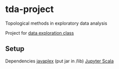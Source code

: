 # tda-project
Topological methods in exploratory data analysis

Project for [data exploration class](http://www.ii.uni.wroc.pl/~lipinski/lectureED2016.html)

## Setup
Dependencies
[javaplex](https://github.com/appliedtopology/javaplex) (put jar in /lib)
[Jupyter Scala](https://github.com/alexarchambault/jupyter-scala)
